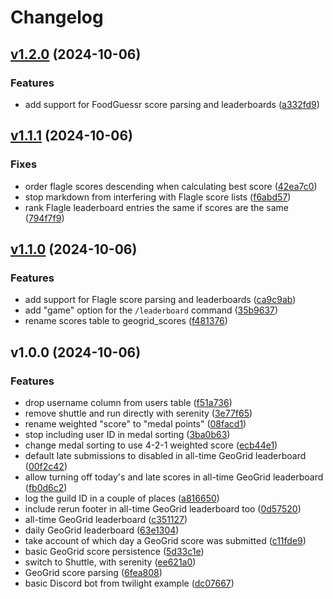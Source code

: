 # Changelog

## [v1.2.0](https://github.com/maddiemort/vexillologist/compare/v1.1.1...v1.2.0) (2024-10-06)

### Features

* add support for FoodGuessr score parsing and leaderboards
([a332fd9](https://github.com/maddiemort/vexillologist/commit/a332fd92c76f22db6847c55a94589cba6ed68f02))

## [v1.1.1](https://github.com/maddiemort/vexillologist/compare/v1.1.0...v1.1.1) (2024-10-06)

### Fixes

* order flagle scores descending when calculating best score
([42ea7c0](https://github.com/maddiemort/vexillologist/commit/42ea7c07b215e62ccb32f386108f75e4f2b6669d))
* stop markdown from interfering with Flagle score lists
([f6abd57](https://github.com/maddiemort/vexillologist/commit/f6abd57ed23a8316129aea4d65c95ac8c8518874))
* rank Flagle leaderboard entries the same if scores are the same
([794f7f9](https://github.com/maddiemort/vexillologist/commit/794f7f9c38f25179814b561c8059aa6d1067ed95))

## [v1.1.0](https://github.com/maddiemort/vexillologist/compare/v1.0.0...v1.1.0) (2024-10-06)

### Features

* add support for Flagle score parsing and leaderboards
([ca9c9ab](https://github.com/maddiemort/vexillologist/commit/ca9c9ab565fa5f1b7d711bf6cd7e6e56f6d07469))
* add "game" option for the `/leaderboard` command
([35b9637](https://github.com/maddiemort/vexillologist/commit/35b963722bce6562d364a64be3f3d882f71fecca))
* rename scores table to geogrid_scores
([f481376](https://github.com/maddiemort/vexillologist/commit/f48137660143f841a2228dde8a0d3d8b391dbbd4))

## v1.0.0 (2024-10-06)

### Features

* drop username column from users table
([f51a736](https://github.com/maddiemort/vexillologist/commit/f51a736fe9d0b138f04b013ebcc96866c1d2cb15))
* remove shuttle and run directly with serenity
([3e77f65](https://github.com/maddiemort/vexillologist/commit/3e77f65b46d7715ae656928ec644eaa23c87cbf0))
* rename weighted "score" to "medal points"
([08facd1](https://github.com/maddiemort/vexillologist/commit/08facd17eff9b6d0d09d22f52e9d4c68124b6e98))
* stop including user ID in medal sorting
([3ba0b63](https://github.com/maddiemort/vexillologist/commit/3ba0b63ab9d9b99ece2e6069558db310c1db6fcc))
* change medal sorting to use 4-2-1 weighted score
([ecb44e1](https://github.com/maddiemort/vexillologist/commit/ecb44e1d4b0140987130019f2f018277c01ac8c8))
* default late submissions to disabled in all-time GeoGrid leaderboard
([00f2c42](https://github.com/maddiemort/vexillologist/commit/00f2c426e527a75ee323a050dd40c6bfe3002bfa))
* allow turning off today's and late scores in all-time GeoGrid leaderboard
([fb0d6c2](https://github.com/maddiemort/vexillologist/commit/fb0d6c2bc4239b1c8759bc591b72b892e75e6512))
* log the guild ID in a couple of places
([a816650](https://github.com/maddiemort/vexillologist/commit/a81665016efc08552d3ca7c733721d8febd21678))
* include rerun footer in all-time GeoGrid leaderboard too
([0d57520](https://github.com/maddiemort/vexillologist/commit/0d5752029ba3f703ae555877ed425823551a7704))
* all-time GeoGrid leaderboard
([c351127](https://github.com/maddiemort/vexillologist/commit/c35112761d0e76b84e3e157857501bcad26f957c))
* daily GeoGrid leaderboard
([63e1304](https://github.com/maddiemort/vexillologist/commit/63e13041e2e6cc865f3ab33e9f400656d00c7ef0))
* take account of which day a GeoGrid score was submitted
([c11fde9](https://github.com/maddiemort/vexillologist/commit/c11fde90fa1f5a77aef7dfa52a1fe4e4260d49ce))
* basic GeoGrid score persistence
([5d33c1e](https://github.com/maddiemort/vexillologist/commit/5d33c1ece7033be6c8e3973aa592839016968dc9))
* switch to Shuttle, with serenity
([ee621a0](https://github.com/maddiemort/vexillologist/commit/ee621a08c60f649b61ed146594489e85dde3d58b))
* GeoGrid score parsing
([6fea808](https://github.com/maddiemort/vexillologist/commit/6fea808aa105c1bcdae915749dbe528fe630ba93))
* basic Discord bot from twilight example
([dc07667](https://github.com/maddiemort/vexillologist/commit/dc07667f7aaf1dbdc43f42c5748f741570618d36))

